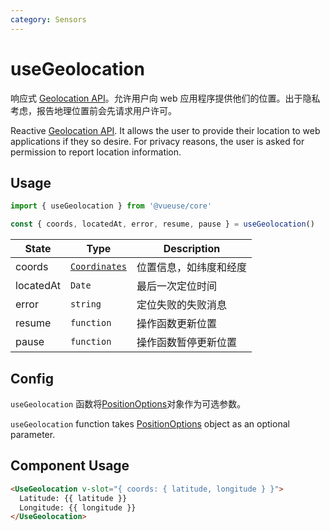 ```yaml
---
category: Sensors
---
```


# useGeolocation

响应式 [Geolocation API]( https://developer.mozilla.org/zh-CN/docs/Web/API/Geolocation_API)。允许用户向 web 应用程序提供他们的位置。出于隐私考虑，报告地理位置前会先请求用户许可。

Reactive [Geolocation API]( https://developer.mozilla.org/zh-CN/docs/Web/API/Geolocation_API). It allows the user to provide their location to web applications if they so desire. For privacy reasons, the user is asked for permission to report location information.

## Usage

```js
import { useGeolocation } from '@vueuse/core'

const { coords, locatedAt, error, resume, pause } = useGeolocation()
```

| State     | Type                                                                          | Description                                                              |
| --------- | ----------------------------------------------------------------------------- | ------------------------------------------------------------------------ |
| coords    | [`Coordinates`]( https://developer.mozilla.org/zh-CN/docs/Web/API/Coordinates) | 位置信息，如纬度和经度 |
| locatedAt | `Date`                                                                        | 最后一次定位时间                                    |
| error     | `string`                                                                      | 定位失败的失败消息                          |
| resume     | `function`                                                                      | 操作函数更新位置 |
| pause      | `function`                                                                        | 操作函数暂停更新位置 |

## Config

`useGeolocation` 函数将[PositionOptions]( https://developer.mozilla.org/zh-CN/docs/Web/API/PositionOptions)对象作为可选参数。

`useGeolocation` function takes [PositionOptions]( https://developer.mozilla.org/zh-CN/docs/Web/API/PositionOptions) object as an optional parameter.


## Component Usage

```html
<UseGeolocation v-slot="{ coords: { latitude, longitude } }">
  Latitude: {{ latitude }}
  Longitude: {{ longitude }}
</UseGeolocation>
```
